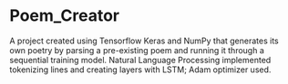 # Poem_Creator
A project created using Tensorflow Keras and NumPy that generates its own poetry by parsing a pre-existing poem and running it through a sequential training model. Natural Language Processing implemented tokenizing lines and creating layers with LSTM; Adam optimizer used.
